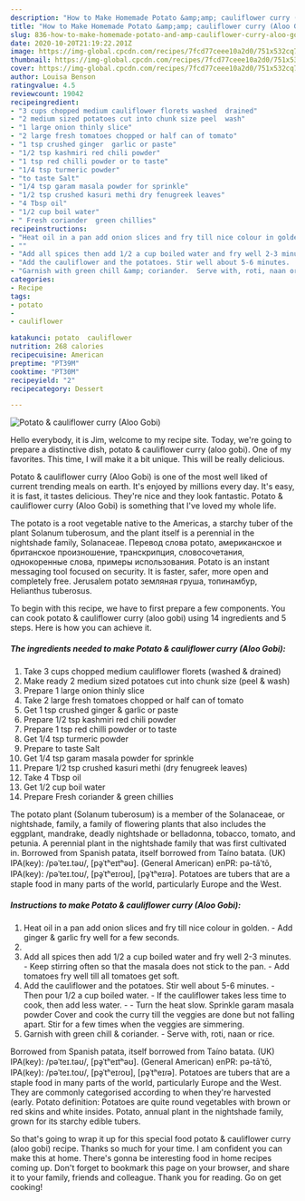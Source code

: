 ```yaml
---
description: "How to Make Homemade Potato &amp;amp; cauliflower curry (Aloo Gobi)"
title: "How to Make Homemade Potato &amp;amp; cauliflower curry (Aloo Gobi)"
slug: 836-how-to-make-homemade-potato-and-amp-cauliflower-curry-aloo-gobi
date: 2020-10-20T21:19:22.201Z
image: https://img-global.cpcdn.com/recipes/7fcd77ceee10a2d0/751x532cq70/potato-cauliflower-curry-aloo-gobi-recipe-main-photo.jpg
thumbnail: https://img-global.cpcdn.com/recipes/7fcd77ceee10a2d0/751x532cq70/potato-cauliflower-curry-aloo-gobi-recipe-main-photo.jpg
cover: https://img-global.cpcdn.com/recipes/7fcd77ceee10a2d0/751x532cq70/potato-cauliflower-curry-aloo-gobi-recipe-main-photo.jpg
author: Louisa Benson
ratingvalue: 4.5
reviewcount: 19042
recipeingredient:
- "3 cups chopped medium cauliflower florets washed  drained"
- "2 medium sized potatoes cut into chunk size peel  wash"
- "1 large onion thinly slice"
- "2 large fresh tomatoes chopped or half can of tomato"
- "1 tsp crushed ginger  garlic or paste"
- "1/2 tsp kashmiri red chili powder"
- "1 tsp red chilli powder or to taste"
- "1/4 tsp turmeric powder"
- "to taste Salt"
- "1/4 tsp garam masala powder for sprinkle"
- "1/2 tsp crushed kasuri methi dry fenugreek leaves"
- "4 Tbsp oil"
- "1/2 cup boil water"
- " Fresh coriander  green chillies"
recipeinstructions:
- "Heat oil in a pan add onion slices and fry till nice colour in golden.  Add ginger &amp; garlic fry well for a few seconds."
- ""
- "Add all spices then add 1/2 a cup boiled water and fry well 2-3 minutes.  Keep stirring often so that the masala does not stick to the pan. Add tomatoes fry well till all tomatoes get soft."
- "Add the cauliflower and the potatoes. Stir well about 5-6 minutes.  Then pour 1/2 a cup boiled water.  If the cauliflower takes less time to cook, then add less water.  Turn the heat slow. Sprinkle garam masala powder Cover and cook the curry till the veggies are done but not falling apart. Stir for a few times when the veggies are simmering."
- "Garnish with green chill &amp; coriander.  Serve with, roti, naan or rice."
categories:
- Recipe
tags:
- potato
- 
- cauliflower

katakunci: potato  cauliflower 
nutrition: 268 calories
recipecuisine: American
preptime: "PT39M"
cooktime: "PT30M"
recipeyield: "2"
recipecategory: Dessert

---
```



![Potato &amp; cauliflower curry (Aloo Gobi)](https://img-global.cpcdn.com/recipes/7fcd77ceee10a2d0/751x532cq70/potato-cauliflower-curry-aloo-gobi-recipe-main-photo.jpg)

Hello everybody, it is Jim, welcome to my recipe site. Today, we're going to prepare a distinctive dish, potato &amp; cauliflower curry (aloo gobi). One of my favorites. This time, I will make it a bit unique. This will be really delicious.

Potato &amp; cauliflower curry (Aloo Gobi) is one of the most well liked of current trending meals on earth. It's enjoyed by millions every day. It's easy, it is fast, it tastes delicious. They're nice and they look fantastic. Potato &amp; cauliflower curry (Aloo Gobi) is something that I've loved my whole life.

The potato is a root vegetable native to the Americas, a starchy tuber of the plant Solanum tuberosum, and the plant itself is a perennial in the nightshade family, Solanaceae. Перевод слова potato, американское и британское произношение, транскрипция, словосочетания, однокоренные слова, примеры использования. Potato is an instant messaging tool focused on security. It is faster, safer, more open and completely free. Jerusalem potato земляная груша, топинамбур, Helianthus tuberosus.


To begin with this recipe, we have to first prepare a few components. You can cook potato &amp; cauliflower curry (aloo gobi) using 14 ingredients and 5 steps. Here is how you can achieve it.

<!--inarticleads1-->

##### The ingredients needed to make Potato &amp; cauliflower curry (Aloo Gobi):

1. Take 3 cups chopped medium cauliflower florets (washed &amp; drained)
1. Make ready 2 medium sized potatoes cut into chunk size (peel &amp; wash)
1. Prepare 1 large onion thinly slice
1. Take 2 large fresh tomatoes chopped or half can of tomato
1. Get 1 tsp crushed ginger &amp; garlic or paste
1. Prepare 1/2 tsp kashmiri red chili powder
1. Prepare 1 tsp red chilli powder or to taste
1. Get 1/4 tsp turmeric powder
1. Prepare to taste Salt
1. Get 1/4 tsp garam masala powder for sprinkle
1. Prepare 1/2 tsp crushed kasuri methi (dry fenugreek leaves)
1. Take 4 Tbsp oil
1. Get 1/2 cup boil water
1. Prepare  Fresh coriander &amp; green chillies


The potato plant (Solanum tuberosum) is a member of the Solanaceae, or nightshade, family, a family of flowering plants that also includes the eggplant, mandrake, deadly nightshade or belladonna, tobacco, tomato, and petunia. A perennial plant in the nightshade family that was first cultivated in. Borrowed from Spanish patata, itself borrowed from Taíno batata. (UK) IPA(key): /pəˈteɪ.təʊ/, [pə̥ˈtʰeɪtʰəʊ]. (General American) enPR: pə-tāʹtō, IPA(key): /pəˈteɪ.toʊ/, [pə̥ˈtʰeɪɾoʊ], [pə̥ˈtʰeɪɾə]. Potatoes are tubers that are a staple food in many parts of the world, particularly Europe and the West. 

<!--inarticleads2-->

##### Instructions to make Potato &amp; cauliflower curry (Aloo Gobi):

1. Heat oil in a pan add onion slices and fry till nice colour in golden.  - Add ginger &amp; garlic fry well for a few seconds.
1. 
1. Add all spices then add 1/2 a cup boiled water and fry well 2-3 minutes.  - Keep stirring often so that the masala does not stick to the pan. - Add tomatoes fry well till all tomatoes get soft.
1. Add the cauliflower and the potatoes. Stir well about 5-6 minutes.  - Then pour 1/2 a cup boiled water.  - If the cauliflower takes less time to cook, then add less water. -  - Turn the heat slow. Sprinkle garam masala powder Cover and cook the curry till the veggies are done but not falling apart. Stir for a few times when the veggies are simmering.
1. Garnish with green chill &amp; coriander.  - Serve with, roti, naan or rice.


Borrowed from Spanish patata, itself borrowed from Taíno batata. (UK) IPA(key): /pəˈteɪ.təʊ/, [pə̥ˈtʰeɪtʰəʊ]. (General American) enPR: pə-tāʹtō, IPA(key): /pəˈteɪ.toʊ/, [pə̥ˈtʰeɪɾoʊ], [pə̥ˈtʰeɪɾə]. Potatoes are tubers that are a staple food in many parts of the world, particularly Europe and the West. They are commonly categorised according to when they&#39;re harvested (early. Potato definition: Potatoes are quite round vegetables with brown or red skins and white insides. Potato, annual plant in the nightshade family, grown for its starchy edible tubers. 

So that's going to wrap it up for this special food potato &amp; cauliflower curry (aloo gobi) recipe. Thanks so much for your time. I am confident you can make this at home. There's gonna be interesting food in home recipes coming up. Don't forget to bookmark this page on your browser, and share it to your family, friends and colleague. Thank you for reading. Go on get cooking!

